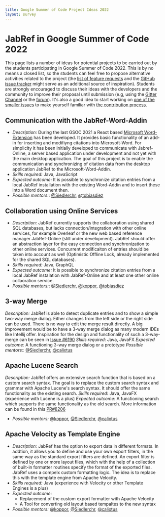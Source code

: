 ```yaml
---
title: Google Summer of Code Project Ideas 2022
layout: survey
---
```


# JabRef in Google Summer of Code 2022

This page lists a number of ideas for potential projects to be carried out by the students participating in Google Summer of Code 2022.
This is by no means a closed list, so the students can feel free to propose alternative activities related to the project (the [list of feature requests](http://discourse.jabref.org/c/features) and the [GitHub issue tracker](https://github.com/JabRef/jabref/issues) might serve as an additional source of inspiration).
Students are strongly encouraged to discuss their ideas with the developers and the community to improve their proposal until submission (e.g, using the [Gitter Channel](https://gitter.im/JabRef/jabref) or the [forum](http://discourse.jabref.org/)).
It's also a good idea to start working on [one of the smaller issues](https://github.com/JabRef/jabref/issues?q=is%3Aissue+is%3Aopen+label%3A%22good+first+issue%22) to make yourself familiar with [the contribution process](https://github.com/JabRef/jabref/blob/master/CONTRIBUTING.md).

## Communication with the JabRef-Word-Addin

* *Description:*
  During the last GSOC 2021 a React based [Microsoft Word-Extension](https://github.com/JabRef/JabRef-Word-Addin) has been developed. It provides basic functionality of an add-in for inserting and modifiyng citations into Microsoft-Word. For simplicity it has been initially developed to communicate with Jabref-Online, a server based application under development and not yet with the main desktop application.
  The goal of this project is to enable the communication and synchronizing of citation data from the desktop application JabRef to the Microsoft-Word-Addin.
* *Skills required:* Java, JavaScript
* *Expected outcome:* It is possible to synchronize citation entries from a local JabRef installation with the existing Word-Addin and to insert these into a Word document then.
* *Possible mentors:*: [@Siedlerchr](https://github.com/Siedlerchr), [@tobiasdiez](https://github.com/tobiasdiez)

## Collaboration using Online Services

* *Description:* JabRef currently supports the collaboration using shared SQL databases, but lacks connection/integration with other online services, for example Overleaf or the new web based reference manager JabRef-Online (still under development). JabRef should offer an abstraction layer for the easy connection and synchronization to other online services. Concurrent modificaiton of entries should be taken into account as well (Optimistic Offline Lock, already implemented for the shared SQL databases).
* *Skills required:* Java, GraphQL
* *Expected outcome:* It is possible to synchronize citation entries from a local JabRef instalation with JabRef-Online and at least one other online collaoration service.
* *Possible mentors:*: [@Siedlerchr](https://github.com/Siedlerchr), [@koppor](https://github.com/koppor), [@tobiasdiez](https://github.com/tobiasdiez)

## 3-way Merge

*Description:*
JabRef is able to detect duplicate entries and to show a simple two-way merge dialog. Either changes from the left side or the right side can be used. There is no way to edit the merge result directly.
A big improvement would be to have a 3-way merge dialog as many modern IDEs like Intellij offer. Inspiration for the design and functionality of such a 3-way-merge can be seen in [Issue #6190](https://github.com/JabRef/jabref/issues/6190)
*Skills required*: Java, JavaFX
*Expected outcome*: A functioning 3-way merge dialog or a prototype
*Possible mentors:*: [@Siedlerchr](https://github.com/Siedlerchr), [@calixtus](https://github.com/calixtus)

## Apache Lucene Search

*Description:* JabRef offers an extensive search function that is based on a custom search syntax. The goal is to replace the custom search syntax and grammar with Apache Lucene's search syntax. It should offer the same functionality as the existing search.
*Skills required*: Java, JavaFX (experience with Lucene is a plus)
*Expected outcome*: A functioning search which supports the same functionality as the old search.
More information can be found in this [PR#8206](https://github.com/JabRef/jabref/pull/8206)

* *Possible mentors:* [@koppor](https://github.com/koppor), [@Siedlerchr](https://github.com/Siedlerchr), [@calixtus](https://github.com/calixtus)

## Apache Velocity as Template Engine

* *Description:* JabRef has the option to export data in different formats. In addtion, it allows you to define and use your own export filters, in the same way as the standard export filters are defined. An export filter is defined by one or more layout files, which with the help of a collection of built-in formatter routines specify the format of the exported files.
JabRef uses a compelx custom formatting logic. The idea is to replace this with the template engine from Apache Velocity.
* *Skills required:* Java (experience with Velocity or other Template Engines is a plus)
* *Expected outcome:*
  * Replacement of the custom export formatter with Apache Velocity
  * A Tool for converting old layout based tempaltes to the new syntax
* *Possible mentors:* [@koppor](https://github.com/koppor), [@Siedlerchr](https://github.com/Siedlerchr), [@calixtus](https://github.com/calixtus)

